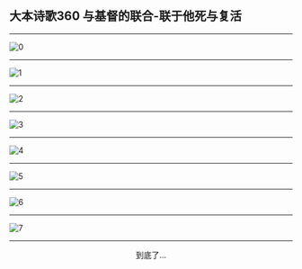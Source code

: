 
## 大本诗歌360 与基督的联合-联于他死与复活
        
<div id="aplayer0"></div>

---

<img alt="0" data-original="https://cdn.jsdelivr.net/gh/k34869/shi/data/d0360/0">

---

<img alt="1" data-original="https://cdn.jsdelivr.net/gh/k34869/shi/data/d0360/1">

---

<img alt="2" data-original="https://cdn.jsdelivr.net/gh/k34869/shi/data/d0360/2">

---

<img alt="3" data-original="https://cdn.jsdelivr.net/gh/k34869/shi/data/d0360/3">

---

<img alt="4" data-original="https://cdn.jsdelivr.net/gh/k34869/shi/data/d0360/4">

---

<img alt="5" data-original="https://cdn.jsdelivr.net/gh/k34869/shi/data/d0360/5">

---

<img alt="6" data-original="https://cdn.jsdelivr.net/gh/k34869/shi/data/d0360/6">

---

<img alt="7" data-original="https://cdn.jsdelivr.net/gh/k34869/shi/data/d0360/7">

---

<p style="text-align: center">到底了...</p>

<script src="/js/dist-view.js"></script>

<script>
MAIN.id = 'd0360';
        
const ap0 = new APlayer({
    container: document.getElementById('aplayer0'),
    volume: 1,
    loop: 'none',
    preload: 'none',
    audio: [{
        name: '大本诗歌360.mp3',
        artist: '大本诗歌',
        url: 'https://res.wx.qq.com/voice/getvoice?mediaid=MzI0NTk3MDM5M18yMjQ3NDkxOTM1',
        cover: '/favicon'
    }]
});
</script>
